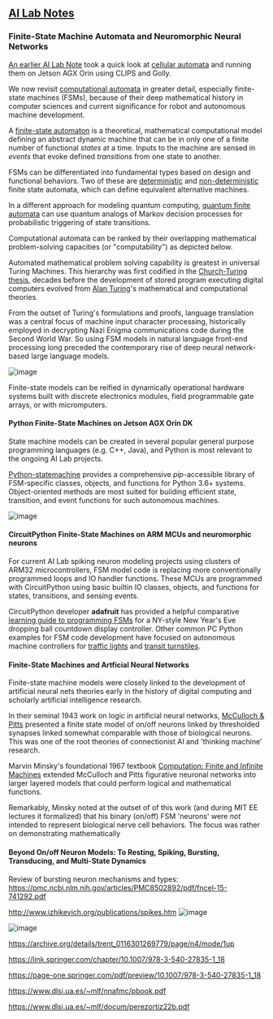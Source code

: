 ## <u>AI Lab Notes</u>

### **Finite-State Machine Automata and Neuromorphic Neural Networks**

[An earlier AI Lab Note](https://github.com/rtrelease/Jetson-Symbolics-Neuromorphics/blob/main/GameOfLife.md) took a quick look at [cellular automata](https://plato.stanford.edu/entries/cellular-automata/) and running them on Jetson AGX Orin using CLIPS and Golly.  

We now revisit [computational automata](https://en.m.wikipedia.org/wiki/Automata_theory) in greater detail, especially finite-state machines (FSMs), because of their deep mathematical history in computer sciences and current significance for robot and autonomous machine development.

A [finite-state automaton](https://en.m.wikipedia.org/wiki/Finite-state_machine) is a theoretical, mathematical computational model defining an abstract dynamic machine that can be in only one of a finite number of functional *states* at a time.  Inputs to the machine are sensed in *events* that evoke defined *transitions* from one state to another.

FSMs can be differentiated into fundamental types based on design and functional behaviors. Two of these are [deterministic](https://en.m.wikipedia.org/wiki/Deterministic_finite_automaton) and [non-deterministic](https://en.m.wikipedia.org/wiki/Nondeterministic_finite_automaton) finite state automata, which can define equivalent alternative machines.

In a different approach for modeling quantum computing, [quantum finite automata](https://en.m.wikipedia.org/w/index.php?title=Quantum_finite_automaton) can use quantum analogs of Markov decision processes for probabilistic triggering of state transitions.

Computational automata can be ranked by their overlapping mathematical problem-solving capacities (or "computability") as depicted below.  

Automated mathematical problem solving capability is greatest in universal Turing Machines.  This hierarchy was first codified in the [Church-Turing thesis](https://plato.stanford.edu/entries/church-turing/), decades before the development of stored program executing digital computers evolved from [Alan Turing](https://en.m.wikipedia.org/wiki/Alan_Turing)'s mathematical and computational theories.

From the outset of Turing's formulations and proofs, language translation was a central focus of machine input character processing, historically employed in decrypting Nazi Enigma communications code during the Second World War.  So using FSM models in natural language front-end processing long preceded the contemporary rise of deep neural network-based large language models.

![image](https://github.com/user-attachments/assets/273a2cca-b6d2-4bb0-82e4-8b11eca86b43)

Finite-state models can be reified in dynamically operational hardware systems built with discrete electronics modules, field programmable gate arrays, or with micromputers.

#### Python Finite-State Machines on Jetson AGX Orin DK

State machine models can be created in several popular general purpose programming languages (e.g. C++, Java), and Python is most relevant to the ongoing AI Lab projects.  

[Python-statemachine](https://pypi.org/project/python-statemachine/) provides a comprehensive *pip*-accessible library of FSM-specific classes, objects, and functions for Python 3.6+ systems.  Object-oriented methods are most suited for building efficient state, transition, and event functions for such autonomous machines.

![image](https://github.com/user-attachments/assets/2d8d5e87-7576-4252-8e6c-e321c3454e13)


#### CircuitPython Finite-State Machines on ARM MCUs and neuromorphic neurons

For current AI Lab spiking neuron modeling projects using clusters of ARM32 microcontrollers, FSM model code is replacing more conventionally programmed loops and IO handler functions. These MCUs are programmed with CircuitPython using basic builtin IO classes, objects, and functions for states, transitions, and sensing events.

CircuitPython developer **adafruit** has provided a helpful comparative [learning guide to programming FSMs](https://cdn-learn.adafruit.com/downloads/pdf/circuitpython-101-state-machines.pdf) for a NY-style New Year's Eve dropping ball countdown display controller. Other common PC Python examples for FSM code development have focused on autonomous machine controllers for [traffic lights](https://python-statemachine.readthedocs.io/en/latest/readme.html) and [transit turnstiles](https://github.com/cmaugg/pystatemachine).


#### Finite-State Machines and Artficial Neural Networks

Finite-state machine models were closely linked to the development of artificial neural nets theories early in the history of digital computing and scholarly artificial intelligence research.

In their seminal 1943 work on logic in artificial neural networks, [McCulloch & Pitts](https://home.csulb.edu/~cwallis/382/readings/482/mccolloch.logical.calculus.ideas.1943.pdf) presented a finite state model of on/off neurons linked by thresholded synapses linked somewhat comparable with those of biological neurons.  This was one of the root theories of connectionist AI and 'thinking machine' research.

Marvin Minsky's foundational 1967 textbook [Computation: Finite and Infinite Machines](https://archive.org/details/computationfinit0000mins/page/n4/mode/1up) extended McCulloch and Pitts figurative neuronal networks into larger layered models that could perform logical and mathematical functions.

Remarkably, Minsky noted at the outset of of this work (and during MIT EE lectures it formalized) that his binary (on/off) FSM 'neurons' were *not* intended to represent biological nerve cell behaviors.  The focus was rather on demonstrating mathematically 


#### Beyond On/off Neuron Models: To Resting, Spiking, Bursting, Transducing, and Multi-State Dynamics
Review of bursting neuron mechanisms and types:
https://pmc.ncbi.nlm.nih.gov/articles/PMC8502892/pdf/fncel-15-741292.pdf



http://www.izhikevich.org/publications/spikes.htm
![image](https://github.com/user-attachments/assets/634543b3-9253-41a0-9324-da2c5341b26c)



![image](https://github.com/user-attachments/assets/e4e41245-6b2c-46d6-8023-b93109928175)

https://archive.org/details/trent_0116301269779/page/n4/mode/1up

https://link.springer.com/chapter/10.1007/978-3-540-27835-1_18

https://page-one.springer.com/pdf/preview/10.1007/978-3-540-27835-1_18

https://www.dlsi.ua.es/~mlf/nnafmc/pbook.pdf

https://www.dlsi.ua.es/~mlf/docum/perezortiz22b.pdf

